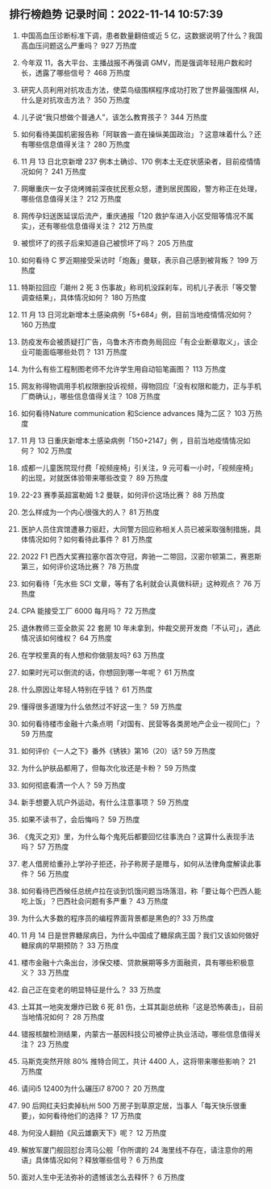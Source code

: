 
## 排行榜趋势 记录时间：2022-11-14 10:57:39
  
  1. 中国高血压诊断标准下调，患者数量翻倍或近 5 亿，这数据说明了什么？我国高血压问题这么严重吗？ 927 万热度
    
  2. 今年双 11，各大平台、主播战报不再强调 GMV，而是强调年轻用户数和时长，透露了哪些信号？ 468 万热度
    
  3. 研究人员利用对抗攻击方法，使菜鸟级围棋程序成功打败了世界最强围棋 AI，什么是对抗攻击方法？ 350 万热度
    
  4. 儿子说“我只想做个普通人”，该怎么教育孩子？ 344 万热度
    
  5. 如何看待美国机密报告称「阿联酋一直在操纵美国政治」？这意味着什么？还有哪些信息值得关注？ 280 万热度
    
  6. 11 月 13 日北京新增 237 例本土确诊、170 例本土无症状感染者，目前疫情情况如何？ 241 万热度
    
  7. 网曝重庆一女子烧烤摊前深夜扰民惹众怒，遭到居民围殴，警方称正在处理，哪些信息值得关注？ 212 万热度
    
  8. 网传孕妇送医延误后流产，重庆通报「120 救护车进入小区受阻等情况不属实」，还有哪些信息值得关注？ 212 万热度
    
  9. 被惯坏了的孩子后来知道自己被惯坏了吗？ 205 万热度
    
  10. 如何看待 C 罗近期接受采访时「炮轰」曼联，表示自己感到被背叛？ 199 万热度
    
  11. 特斯拉回应「潮州 2 死 3 伤事故」称司机没踩刹车，司机儿子表示「等交警调查结果」，具体情况如何？ 180 万热度
    
  12. 11 月 13 日河北新增本土感染病例「5+684」例，目前当地疫情情况如何？ 160 万热度
    
  13. 防疫发布会被质疑打广告，乌鲁木齐市商务局回应「有企业断章取义」，该企业可能面临哪些处罚？ 131 万热度
    
  14. 为什么有些工程制图老师不允许学生用自动铅笔画图？ 113 万热度
    
  15. 网友称得物调用手机权限删投诉视频，得物回应「没有权限和能力，正与手机厂商确认」，哪些信息值得关注？ 108 万热度
    
  16. 如何看待Nature communication 和Science advances 降为二区？ 103 万热度
    
  17. 11 月 13 日重庆新增本土感染病例「150+2147」例 ，目前当地疫情情况如何？ 102 万热度
    
  18. 成都一儿童医院现付费「视频座椅」引关注，9 元可看一小时，「视频座椅」的出现，对就医体验带来哪些改变？ 89 万热度
    
  19. 22-23 赛季英超富勒姆 1:2 曼联，如何评价这场比赛？ 88 万热度
    
  20. 怎么样成为一个内心很强大的人？ 81 万热度
    
  21. 医护人员住宾馆遭暴力驱赶，大同警方回应称相关人员已被采取强制措施，具体情况如何？如何看待此事件？ 81 万热度
    
  22. 2022 F1 巴西大奖赛拉塞尔首次夺冠，奔驰一二带回，汉密尔顿第二，赛恩斯第三，如何评价这场比赛？ 78 万热度
    
  23. 如何看待「先水些 SCI 文章，等有了名利就会认真做科研」这种观点？ 76 万热度
    
  24. CPA 能接受工厂 6000 每月吗？ 72 万热度
    
  25. 退休教师三亚全款买 22 套房 10 年未拿到，仲裁交房开发商「不认可」，遇此情况该如何维权？ 64 万热度
    
  26. 在学校里真的有人想和你做朋友吗? 63 万热度
    
  27. 如果时光可以倒流的话，你想回到哪一年呢？ 61 万热度
    
  28. 什么原因让年轻人特别在乎钱？ 61 万热度
    
  29. 懂得很多道理为什么依然过不好这一生？ 59 万热度
    
  30. 如何看待楼市金融十六条点明「对国有、民营等各类房地产企业一视同仁」？ 59 万热度
    
  31. 如何评价《一人之下》番外《锈铁》第16（20）话? 59 万热度
    
  32. 为什么护肤品都用了，但每次化妆还是卡粉？ 59 万热度
    
  33. 如何彻底看清一个人？ 59 万热度
    
  34. 新手想要入坑户外运动，有什么注意事项？ 59 万热度
    
  35. 如果不读书了，会后悔吗？ 59 万热度
    
  36. 《鬼灭之刃》里，为什么每个鬼死后都要回忆往事洗白？这算什么表现手法吗？ 57 万热度
    
  37. 老人借房给重孙上学孙子拒还，孙子称房子是赠与，如何从法律角度解读此事件？ 56 万热度
    
  38. 如何看待巴西候任总统卢拉在谈到饥饿问题当场落泪，称「要让每个巴西人能吃上饭」？巴西社会问题有多严重？ 43 万热度
    
  39. 为什么大多数的程序员的编程界面背景都是黑色的? 33 万热度
    
  40. 11 月 14 日是世界糖尿病日，为什么中国成了糖尿病王国？我们又该如何做好糖尿病的早期预防？ 33 万热度
    
  41. 楼市金融十六条出台，涉保交楼、贷款展期等多方面融资，具有哪些积极意义？ 33 万热度
    
  42. 自己正在变老的明显特征是什么？ 33 万热度
    
  43. 土耳其一地突发爆炸已致 6 死 81 伤，土耳其副总统称「这是恐怖袭击」，目前当地情况如何？ 28 万热度
    
  44. 错报核酸检测结果，内蒙古一基因科技公司被停止执业活动，哪些信息值得关注？ 23 万热度
    
  45. 马斯克突然开除 80% 推特合同工，共计 4400 人，这将带来哪些影响？ 21 万热度
    
  46. 请问i5 12400为什么碾压i7 8700？ 20 万热度
    
  47. 90 后网红夫妇卖掉杭州 500 万房子到草原定居，当事人「每天快乐很重要」，如何看待他们的选择？ 17 万热度
    
  48. 为何没人翻拍《风云雄霸天下》呢？ 12 万热度
    
  49. 解放军厦门舰回怼台湾马公舰「你所谓的 24 海里线不存在，请注意你的用语」具体情况如何？释放哪些信号？ 6 万热度
    
  50. 面对人生中无法弥补的遗憾该怎么去释怀？ 6 万热度
    